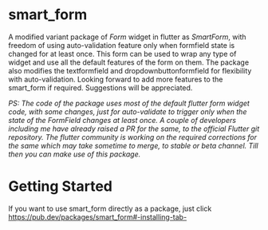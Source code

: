 # smart_form
A modified variant package of *Form* widget in flutter as *SmartForm*, with freedom of using auto-validation feature only when formfield state is changed for at least once.
This form can be used to wrap any type of widget and use all the default features of the form on them. The package also modifies the textformfield and dropdownbuttonformfield for flexibility with auto-validation. 
Looking forward to add more features to the smart_form if required.
Suggestions will be appreciated.

*PS:
The code of the package uses most of the default flutter form widget code, with some changes, just for auto-validate to trigger only when the state of the FormField changes at least once. 
A couple of developers including me have already raised a PR for the same, to the official Flutter git repository. The flutter community is working on the required corrections for the same which may take sometime to merge, to stable or beta channel.
Till then you can make use of this package.*

# Getting Started
If you want to use smart_form directly as a package, just click https://pub.dev/packages/smart_form#-installing-tab-


